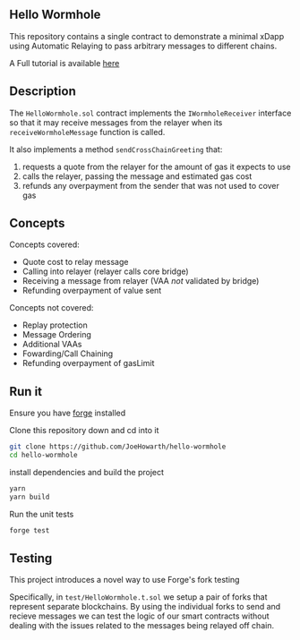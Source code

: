 Hello Wormhole
--------------

This repository contains a single contract to demonstrate a minimal xDapp using Automatic Relaying to pass arbitrary messages to different chains. 

A Full tutorial is available [here](https://docs.wormhole.com/wormhole/guide/tutorials/event-horizon/hello-universe)

## Description

The `HelloWormhole.sol` contract implements the `IWormholeReceiver` interface so that it may receive messages from the relayer when its `receiveWormholeMessage` function is called. 

It also implements a method `sendCrossChainGreeting` that:

1) requests a quote from the relayer for the amount of gas it expects to use
2) calls the relayer, passing the message and estimated gas cost
3) refunds any overpayment from the sender that was not used to cover gas

## Concepts

Concepts covered:

- Quote cost to relay message
- Calling into relayer (relayer calls core bridge)
- Receiving a message from relayer (VAA _not_ validated by bridge)
- Refunding overpayment of value sent

Concepts not covered:

- Replay protection
- Message Ordering
- Additional VAAs
- Fowarding/Call Chaining
- Refunding overpayment of gasLimit

## Run it

Ensure you have [forge](https://book.getfoundry.sh/getting-started/installation) installed

Clone this repository down and cd into it

```sh
git clone https://github.com/JoeHowarth/hello-wormhole
cd hello-wormhole
```

install dependencies and build the project

```sh
yarn
yarn build
```

Run the unit tests

```sh
forge test
```

## Testing

This project introduces a novel way to use Forge's fork testing

Specifically, in `test/HelloWormhole.t.sol` we setup a pair of forks that represent separate blockchains. By using the individual forks to send and recieve messages we can test the logic of our smart contracts without dealing with the issues related to the messages being relayed off chain. 